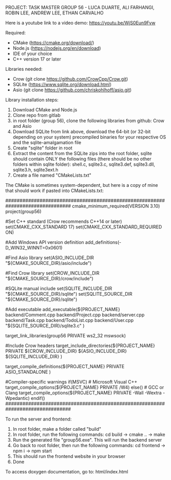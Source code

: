 PROJECT: TASK MASTER
GROUP 56 - LUCA DUARTE, ALI FARHANGI, ROBIN LEE, ANDREW LEE, ETHAN CARVALHO

Here is a youtube link to a video demo:
https://youtu.be/WjS0Eun9Fvw

Required:

- CMake (https://cmake.org/download/)
- Node.js (https://nodejs.org/en/download)
- IDE of your choice
- C++ version 17 or later

Libraries needed:

- Crow (git clone https://github.com/CrowCpp/Crow.git)
- SQLite (https://www.sqlite.org/download.html)
- Asio (git clone https://github.com/chriskohlhoff/asio.git)

Library installation steps:

1. Download CMake and Node.js
2. Clone repo from gitlab
3. in root folder (group 56), clone the following libraries from github: Crow and Asio
4. Download SQLite from link above, download the 64-bit (or 32-bit depending on your system) precompiled binaries for your respective OS and the sqlite-amalgamation file
5. Create "sqlite" folder in root
6. Extract the content from the SQLite zips into the root folder, sqlite should contain ONLY the following files (there should be no other folders within sqlite folder): shell.c, sqlite3.c, sqlite3.def, sqlite3.dll, sqlite3.h, sqlite3ext.h
7. Create a file named "CMakeLists.txt"

The CMake is sometimes system-dependent, but here is a copy of mine that should work if pasted into CMakeLists.txt:

###############################################################################
cmake_minimum_required(VERSION 3.10)
project(group56)

#Set C++ standard (Crow recommends C++14 or later)
set(CMAKE_CXX_STANDARD 17)
set(CMAKE_CXX_STANDARD_REQUIRED ON)

#Add Windows API version definition
add_definitions(-D_WIN32_WINNT=0x0601)

#Find Asio library
set(ASIO_INCLUDE_DIR "${CMAKE_SOURCE_DIR}/asio/include")

#Find Crow library
set(CROW_INCLUDE_DIR "${CMAKE_SOURCE_DIR}/crow/include")

#SQLite manual include
set(SQLITE_INCLUDE_DIR "${CMAKE_SOURCE_DIR}/sqlite")
set(SQLITE_SOURCE_DIR "${CMAKE_SOURCE_DIR}/sqlite")

#Add executable
add_executable(${PROJECT_NAME} 
    backend/Comment.cpp
    backend/Project.cpp
    backend/server.cpp
    backend/Task.cpp
    backend/TodoList.cpp
    backend/User.cpp
    "${SQLITE_SOURCE_DIR}/sqlite3.c"
)

target_link_libraries(group56 PRIVATE ws2_32 mswsock)

#Include Crow headers
target_include_directories(${PROJECT_NAME} PRIVATE
${CROW_INCLUDE_DIR}
${ASIO_INCLUDE_DIR}
${SQLITE_INCLUDE_DIR}
)

target_compile_definitions(${PROJECT_NAME} PRIVATE
ASIO_STANDALONE
)

#Compiler-specific warnings
if(MSVC) # Microsoft Visual C++
target_compile_options(${PROJECT_NAME} PRIVATE /W4)
else()
    # GCC or Clang
    target_compile_options(${PROJECT_NAME} PRIVATE -Wall -Wextra -Wpedantic)
endif()
###############################################################################

To run the server and frontend:

1. In root folder, make a folder called "build"
2. In root folder, run the following commands: cd build -> cmake .. -> make
3. Run the generated file "group56.exe". This will run the backend server
4. Go back to root folder, then run the following commands: cd frontend -> npm i -> npm start
5. This should run the frontend website in your browser
6. Done

To access doxygen documentation, go to: html/index.html




